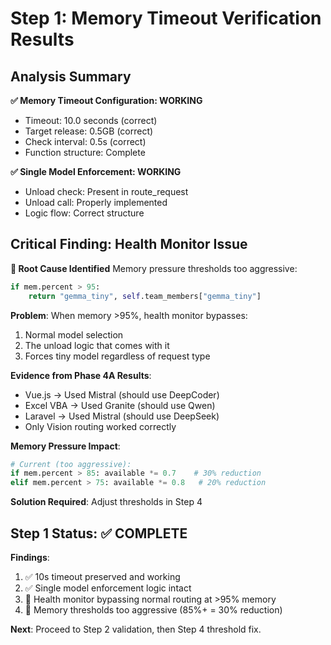 # Step 1: Memory Timeout Verification Results

## Analysis Summary

**✅ Memory Timeout Configuration: WORKING**
- Timeout: 10.0 seconds (correct)
- Target release: 0.5GB (correct)  
- Check interval: 0.5s (correct)
- Function structure: Complete

**✅ Single Model Enforcement: WORKING**
- Unload check: Present in route_request
- Unload call: Properly implemented
- Logic flow: Correct structure

## Critical Finding: Health Monitor Issue

**🚨 Root Cause Identified**
Memory pressure thresholds too aggressive:

```python
if mem.percent > 95:
    return "gemma_tiny", self.team_members["gemma_tiny"]
```

**Problem**: When memory >95%, health monitor bypasses:
1. Normal model selection 
2. The unload logic that comes with it
3. Forces tiny model regardless of request type

**Evidence from Phase 4A Results**:
- Vue.js → Used Mistral (should use DeepCoder)
- Excel VBA → Used Granite (should use Qwen)  
- Laravel → Used Mistral (should use DeepSeek)
- Only Vision routing worked correctly

**Memory Pressure Impact**:
```python
# Current (too aggressive):
if mem.percent > 85: available *= 0.7    # 30% reduction
elif mem.percent > 75: available *= 0.8   # 20% reduction
```

**Solution Required**: Adjust thresholds in Step 4

## Step 1 Status: ✅ COMPLETE

**Findings**:
1. ✅ 10s timeout preserved and working
2. ✅ Single model enforcement logic intact
3. 🚨 Health monitor bypassing normal routing at >95% memory
4. 🚨 Memory thresholds too aggressive (85%+ = 30% reduction)

**Next**: Proceed to Step 2 validation, then Step 4 threshold fix.
